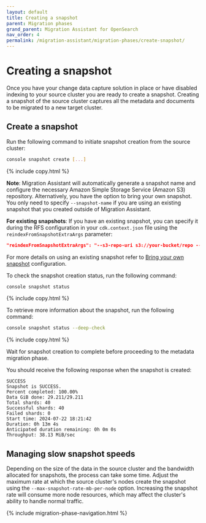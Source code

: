 ```yaml
---
layout: default
title: Creating a snapshot
parent: Migration phases
grand_parent: Migration Assistant for OpenSearch
nav_order: 4
permalink: /migration-assistant/migration-phases/create-snapshot/
---
```


# Creating a snapshot

Once you have your change data capture solution in place or have disabled indexing to your source cluster you are ready to create a snapshot. Creating a snapshot of the source cluster captures all the metadata and documents to be migrated to a new target cluster.

## Create a snapshot

Run the following command to initiate snapshot creation from the source cluster:

```bash
console snapshot create [...]
```
{% include copy.html %}

**Note**: Migration Assistant will automatically generate a snapshot name and configure the necessary Amazon Simple Storage Service (Amazon S3) repository. Alternatively, you have the option to bring your own snapshot. You only need to specify `--snapshot-name` if you are using an existing snapshot that you created outside of Migration Assistant.

**For existing snapshots**:
If you have an existing snapshot, you can specify it during the RFS configuration in your `cdk.context.json` file using the `reindexFromSnapshotExtraArgs` parameter:
```json
"reindexFromSnapshotExtraArgs": "--s3-repo-uri s3://your-bucket/repo --s3-region us-west-2 --snapshot-name your-existing-snapshot"
```
For more details on using an existing snapshot refer to [Bring your own snapshot]({{site.url}}{{site.baseurl}}/migration-assistant/migration-phases/deploy/configuration-options/#bring-your-own-snapshot) configuration.

To check the snapshot creation status, run the following command:

```bash
console snapshot status
```
{% include copy.html %}

To retrieve more information about the snapshot, run the following command:

```bash
console snapshot status --deep-check
```
{% include copy.html %}

Wait for snapshot creation to complete before proceeding to the metadata migration phase.

You should receive the following response when the snapshot is created:

```shell
SUCCESS
Snapshot is SUCCESS.
Percent completed: 100.00%
Data GiB done: 29.211/29.211
Total shards: 40
Successful shards: 40
Failed shards: 0
Start time: 2024-07-22 18:21:42
Duration: 0h 13m 4s
Anticipated duration remaining: 0h 0m 0s
Throughput: 38.13 MiB/sec
```

## Managing slow snapshot speeds

Depending on the size of the data in the source cluster and the bandwidth allocated for snapshots, the process can take some time. Adjust the maximum rate at which the source cluster's nodes create the snapshot using the `--max-snapshot-rate-mb-per-node` option. Increasing the snapshot rate will consume more node resources, which may affect the cluster's ability to handle normal traffic.

{% include migration-phase-navigation.html %}
